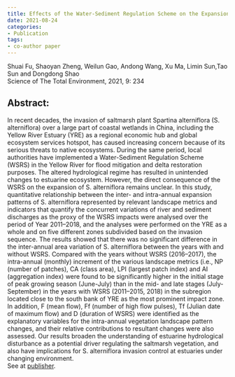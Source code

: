 ```yaml
---
title: Effects of the Water-Sediment Regulation Scheme on the Expansion of Spartina alterniflora at the Yellow River Estuary, China
date: 2021-08-24 
categories:
- Publication
tags:
- co-author paper
---
```

<p> Shuai Fu, Shaoyan Zheng, Weilun Gao, Andong Wang, Xu Ma, Limin Sun,Tao Sun and Dongdong Shao <br/> Science of The Total Environment, 2021, 9: 234 </p>

## Abstract:
In recent decades, the invasion of saltmarsh plant Spartina alterniflora (S. alterniflora) over a large part of coastal wetlands in China, including the Yellow River Estuary (YRE) as a regional economic hub and global ecosystem services hotspot, has caused increasing concern because of its serious threats to native ecosystems. During the same period, local authorities have implemented a Water-Sediment Regulation Scheme (WSRS) in the Yellow River for flood mitigation and delta restoration purposes. The altered hydrological regime has resulted in unintended changes to estuarine ecosystem. However, the direct consequence of the WSRS on the expansion of S. alterniflora remains unclear. In this study, quantitative relationship between the inter- and intra-annual expansion patterns of S. alterniflora represented by relevant landscape metrics and indicators that quantify the concurrent variations of river and sediment discharges as the proxy of the WSRS impacts were analysed over the period of Year 2011–2018, and the analyses were performed on the YRE as a whole and on five different zones subdivided based on the invasion sequence. The results showed that there was no significant difference in the inter-annual area variation of S. alterniflora between the years with and without WSRS. Compared with the years without WSRS (2016–2017), the intra-annual (monthly) increment of the various landscape metrics (i.e., NP (number of patches), CA (class area), LPI (largest patch index) and AI (aggregation index) were found to be significantly higher in the initial stage of peak growing season (June-July) than in the mid- and late stages (July-September) in the years with WSRS (2011–2015, 2018) in the subregion located close to the south bank of YRE as the most prominent impact zone. In addition, F (mean flow), Ff (number of high flow pulses), Tf (Julian date of maximum flow) and D (duration of WSRS) were identified as the explanatory variables for the intra-annual vegetation landscape pattern changes, and their relative contributions to resultant changes were also assessed. Our results broaden the understanding of estuarine hydrological disturbance as a potential driver regulating the saltmarsh vegetation, and also have implications for S. alterniflora invasion control at estuaries under changing environment. <br/>
See at [publisher](https://www.frontiersin.org/article/10.3389/fenvs.2021.642442).

